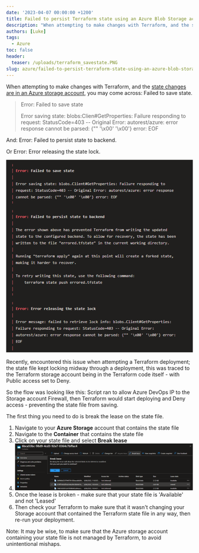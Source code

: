 ```yaml
---
date: '2023-04-07 00:00:00 +1200'
title: Failed to persist Terraform state using an Azure Blob Storage account
description: "When attempting to make changes with Terraform, and the state changes are in an Azure storage account"
authors: [Luke]
tags:
  - Azure
toc: false
header:
  teaser: /uploads/terraform_savestate.PNG
slug: azure/failed-to-persist-terraform-state-using-an-azure-blob-storage-account
---
```

When attempting to make changes with Terraform, and the [state changes are in an Azure storage account](https://learn.microsoft.com/azure/developer/terraform/store-state-in-azure-storage?tabs=azure-cli&WT.mc_id=AZ-MVP-5004796 "Store Terraform state in Azure Storage"), you may come across: Failed to save state.

> Error: Failed to save state
>
> Error saving state: blobs:Clien#GetProperties: Failure responding to request: StatusCode=403 -- Original Error: autorest/azure: error response cannot be parsed: {"" '\\x00' '\\x00'} error: EOF

And: Error: Failed to persist state to backend.

Or Error: Error releasing the state lock.

![Terraform - Failed to save state](/uploads/terraform_savestate.PNG "Terraform - Failed to save state")

Recently, encountered this issue when attempting a Terraform deployment; the state file kept locking midway through a deployment, this was traced to the Terraform storage account being in the Terraform code itself - with Public access set to Deny.

So the flow was looking like this: Script ran to allow Azure DevOps IP to the Storage account Firewall, then Terraform would start deploying and Deny access - preventing the state file from saving.

The first thing you need to do is break the lease on the state file.

1. Navigate to your **Azure Storage** account that contains the state file
2. Navigate to the **Container** that contains the state file
3. Click on your state file and select **Break lease**
4. ![Azure Storage account - break lease](/uploads/azure_storageaccount_breaklease.png "Azure Storage account - break lease")
5. Once the lease is broken - make sure that your state file is 'Available' and not 'Leased'
6. Then check your Terraform to make sure that it wasn't changing your Storage account that contained the Terraform state file in any way, then re-run your deployment.

Note: It may be wise, to make sure that the Azure storage account containing your state file is not managed by Terraform, to avoid unintentional mishaps.
